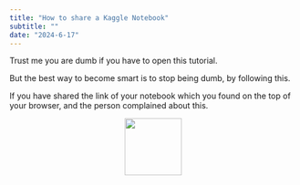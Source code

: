 ```yaml
---
title: "How to share a Kaggle Notebook"
subtitle: ""
date: "2024-6-17"
---
```


Trust me you are dumb if you have to open this tutorial.

But the best way to become smart is to stop being dumb, by following this.

If you have shared the link of your notebook which you found on the top of your browser, and the person complained about this.

<p align="center">
  <img src="https://blog-greatrsingh-storage.s3.ap-south-1.amazonaws.com/share-1.png" style="height: 100px"/>
</p>
